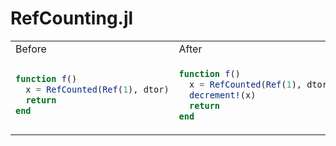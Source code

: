 # RefCounting.jl

<table>
<tr>
  <td>Before</td>
  <td>After</td>
</tr>

<tr>
  <td>
    
  ```julia
  function f()
    x = RefCounted(Ref(1), dtor)
    return
  end
  ```
    
  </td>
  <td>
    
  ```julia
  function f()
    x = RefCounted(Ref(1), dtor)
    decrement!(x)
    return
  end
  ```

  </td>
</tr>
</table>
